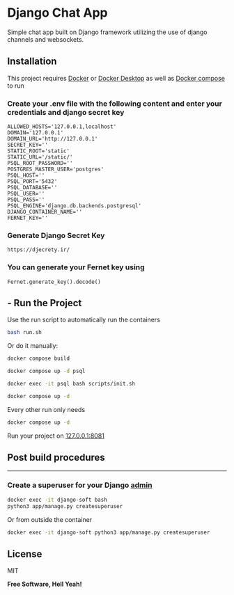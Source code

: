# Django Chat App

Simple chat app built on Django framework utilizing the use of django channels and websockets.

## Installation

This project requires [Docker](https://docs.docker.com/engine/install/) or [Docker Desktop](https://docs.docker.com/desktop/) as well as [Docker compose](https://docs.docker.com/compose/) to run

### Create your .env file with the following content and enter your credentials and django secret key
```
ALLOWED_HOSTS='127.0.0.1,localhost'
DOMAIN='127.0.0.1'
DOMAIN_URL='http://127.0.0.1'
SECRET_KEY=''
STATIC_ROOT='static'
STATIC_URL='/static/'
PSQL_ROOT_PASSWORD=''
POSTGRES_MASTER_USER='postgres'
PSQL_HOST=''
PSQL_PORT='5432'
PSQL_DATABASE=''
PSQL_USER=''
PSQL_PASS=''
PSQL_ENGINE='django.db.backends.postgresql'
DJANGO_CONTAINER_NAME=''
FERNET_KEY=''
```
### Generate Django Secret Key
```
https://djecrety.ir/
```
### You can generate your Fernet key using
```
Fernet.generate_key().decode()
```


## - Run the Project

Use the run script to automatically run the containers
```sh
bash run.sh
```

Or do it manually:

```sh
docker compose build
```
```sh
docker compose up -d psql
```
```sh
docker exec -it psql bash scripts/init.sh
```
```sh
docker compose up -d
```

Every other run only needs
```sh
docker compose up -d
```

Run your project on [127.0.0.1:8081](http://127.0.0.1:8081)

## Post build procedures
--------------------

### Create a superuser for your Django [admin](http://127.0.0.1:8081/admin)

```sh
docker exec -it django-soft bash
python3 app/manage.py createsuperuser
```
Or from outside the container
```sh
docker exec -it django-soft python3 app/manage.py createsuperuser
```


## License

MIT

**Free Software, Hell Yeah!**

[//]: # (These are reference links used in the body of this note and get stripped out when the markdown processor does its job. There is no need to format nicely because it shouldn't be seen. Thanks SO - http://stackoverflow.com/questions/4823468/store-comments-in-markdown-syntax)

   [dill]: <https://github.com/joemccann/dillinger>
   [git-repo-url]: <https://github.com/joemccann/dillinger.git>
   [john gruber]: <http://daringfireball.net>
   [df1]: <http://daringfireball.net/projects/markdown/>
   [markdown-it]: <https://github.com/markdown-it/markdown-it>
   [Ace Editor]: <http://ace.ajax.org>
   [node.js]: <http://nodejs.org>
   [Twitter Bootstrap]: <http://twitter.github.com/bootstrap/>
   [jQuery]: <http://jquery.com>
   [@tjholowaychuk]: <http://twitter.com/tjholowaychuk>
   [express]: <http://expressjs.com>
   [AngularJS]: <http://angularjs.org>
   [Gulp]: <http://gulpjs.com>

   [PlDb]: <https://github.com/joemccann/dillinger/tree/master/plugins/dropbox/README.md>
   [PlGh]: <https://github.com/joemccann/dillinger/tree/master/plugins/github/README.md>
   [PlGd]: <https://github.com/joemccann/dillinger/tree/master/plugins/googledrive/README.md>
   [PlOd]: <https://github.com/joemccann/dillinger/tree/master/plugins/onedrive/README.md>
   [PlMe]: <https://github.com/joemccann/dillinger/tree/master/plugins/medium/README.md>
   [PlGa]: <https://github.com/RahulHP/dillinger/blob/master/plugins/googleanalytics/README.md>
